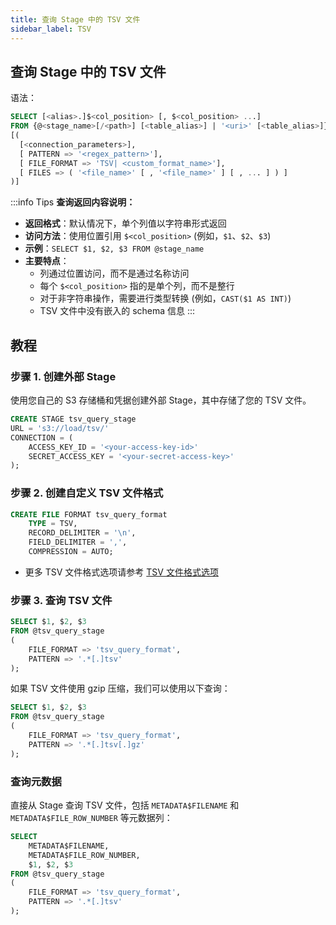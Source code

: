 ```yaml
---
title: 查询 Stage 中的 TSV 文件
sidebar_label: TSV
---
```


## 查询 Stage 中的 TSV 文件

语法：
```sql
SELECT [<alias>.]$<col_position> [, $<col_position> ...] 
FROM {@<stage_name>[/<path>] [<table_alias>] | '<uri>' [<table_alias>]} 
[( 
  [<connection_parameters>],
  [ PATTERN => '<regex_pattern>'],
  [ FILE_FORMAT => 'TSV| <custom_format_name>'],
  [ FILES => ( '<file_name>' [ , '<file_name>' ] [ , ... ] ) ]
)]
```

:::info Tips
**查询返回内容说明：**

* **返回格式**：默认情况下，单个列值以字符串形式返回
* **访问方法**：使用位置引用 `$<col_position>` (例如，`$1`、`$2`、`$3`)
* **示例**：`SELECT $1, $2, $3 FROM @stage_name`
* **主要特点**：
  * 列通过位置访问，而不是通过名称访问
  * 每个 `$<col_position>` 指的是单个列，而不是整行
  * 对于非字符串操作，需要进行类型转换 (例如，`CAST($1 AS INT)`)
  * TSV 文件中没有嵌入的 schema 信息
:::

## 教程

### 步骤 1. 创建外部 Stage

使用您自己的 S3 存储桶和凭据创建外部 Stage，其中存储了您的 TSV 文件。
```sql
CREATE STAGE tsv_query_stage 
URL = 's3://load/tsv/' 
CONNECTION = (
    ACCESS_KEY_ID = '<your-access-key-id>' 
    SECRET_ACCESS_KEY = '<your-secret-access-key>'
);
```

### 步骤 2. 创建自定义 TSV 文件格式

```sql
CREATE FILE FORMAT tsv_query_format 
    TYPE = TSV,
    RECORD_DELIMITER = '\n',
    FIELD_DELIMITER = ',',
    COMPRESSION = AUTO;
```

- 更多 TSV 文件格式选项请参考 [TSV 文件格式选项](/sql/sql-reference/file-format-options#tsv-options)

### 步骤 3. 查询 TSV 文件

```sql
SELECT $1, $2, $3
FROM @tsv_query_stage
(
    FILE_FORMAT => 'tsv_query_format',
    PATTERN => '.*[.]tsv'
);
```

如果 TSV 文件使用 gzip 压缩，我们可以使用以下查询：

```sql
SELECT $1, $2, $3
FROM @tsv_query_stage
(
    FILE_FORMAT => 'tsv_query_format',
    PATTERN => '.*[.]tsv[.]gz'
);
```
### 查询元数据

直接从 Stage 查询 TSV 文件，包括 `METADATA$FILENAME` 和 `METADATA$FILE_ROW_NUMBER` 等元数据列：

```sql
SELECT
    METADATA$FILENAME,
    METADATA$FILE_ROW_NUMBER,
    $1, $2, $3
FROM @tsv_query_stage
(
    FILE_FORMAT => 'tsv_query_format',
    PATTERN => '.*[.]tsv'
);
```